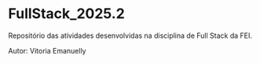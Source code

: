 # FullStack_2025.2
Repositório das atividades desenvolvidas na disciplina de Full Stack da FEI.

Autor: Vitoria Emanuelly